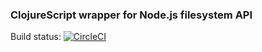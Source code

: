 ### ClojureScript wrapper for Node.js filesystem API

Build status: 
[![CircleCI](https://circleci.com/gh/macchiato-framework/macchiato-fs.svg?style=svg)](https://circleci.com/gh/macchiato-framework/macchiato-fs)